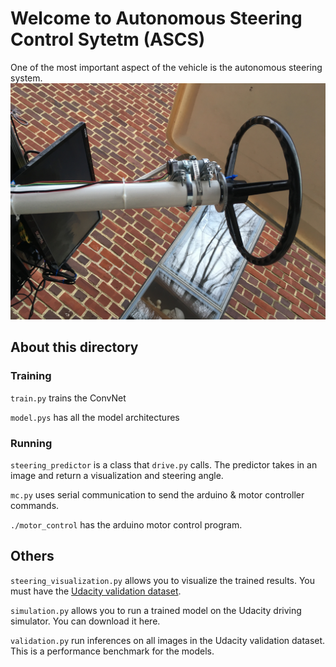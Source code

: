 # Welcome to Autonomous Steering Control Sytetm (ASCS)
One of the most important aspect of the vehicle is the autonomous steering system.  
![](../media/ascs.JPG)

## About this directory
### Training
`train.py` trains the ConvNet

`model.pys` has all the model architectures

### Running
`steering_predictor` is a class that `drive.py` calls. The predictor takes in an image and return a visualization and steering angle.

`mc.py` uses serial communication to send the arduino & motor controller commands.

`./motor_control` has the arduino motor control program.

## Others
`steering_visualization.py` allows you to visualize the trained results. You must have the [Udacity validation dataset](https://github.com/udacity/self-driving-car/blob/master/datasets/CH2/Ch2_001.tar.gz.torrent).

`simulation.py` allows you to run a trained model on the Udacity driving simulator. You can download it here. 

`validation.py` run inferences on all images in the Udacity validation dataset. This is a performance benchmark for the models. 